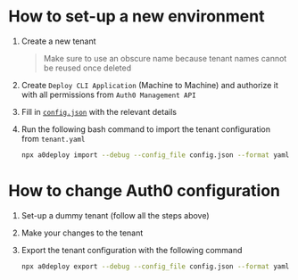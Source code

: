 # How to set-up a new environment

1. Create a new tenant
    > Make sure to use an obscure name because tenant names cannot be reused once deleted
2. Create `Deploy CLI Application` (Machine to Machine) and authorize it with all permissions from `Auth0 Management API`
3. Fill in [`config.json`](./config.json) with the relevant details
4. Run the following bash command to import the tenant configuration from `tenant.yaml`

    ```bash
    npx a0deploy import --debug --config_file config.json --format yaml --input_file tenant.yaml
    ```

# How to change Auth0 configuration

1. Set-up a dummy tenant (follow all the steps above)
2. Make your changes to the tenant
3. Export the tenant configuration with the following command

    ```bash
    npx a0deploy export --debug --config_file config.json --format yaml --output_folder .
    ```
